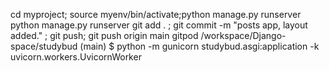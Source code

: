 cd myproject; source myenv/bin/activate;python manage.py runserver
python manage.py runserver
git add . ; git commit -m "posts app, layout added." ; git push; git push origin main
gitpod /workspace/Django-space/studybud (main) $ python -m gunicorn studybud.asgi:application -k uvicorn.workers.UvicornWorker